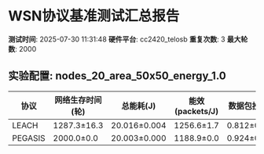 # WSN协议基准测试汇总报告

**测试时间**: 2025-07-30 11:31:48
**硬件平台**: cc2420_telosb
**重复次数**: 3
**最大轮数**: 2000

## 实验配置: nodes_20_area_50x50_energy_1.0

| 协议 | 网络生存时间(轮) | 总能耗(J) | 能效(packets/J) | 数据包投递率 |
|------|------------------|-----------|-----------------|-------------|
| LEACH | 1287.3±16.3 | 20.016±0.004 | 1256.6±1.7 | 0.812±0.002 |
| PEGASIS | 2000.0±0.0 | 20.003±0.000 | 1188.9±0.0 | 0.924±0.000 |

